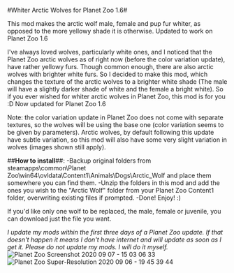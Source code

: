 #Whiter Arctic Wolves for Planet Zoo 1.6#

This mod makes the arctic wolf male, female and pup fur whiter, as opposed to the more yellowy shade it is otherwise. Updated to work on Planet Zoo 1.6

I've always loved wolves, particularly white ones, and I noticed that the Planet Zoo arctic wolves as of right now (before the color variation update), have rather yellowy furs. Though common enough, there are also arctic wolves with brighter white furs. So I decided to make this mod, which changes the texture of the arctic wolves to a brighter white shade (The male will have a slightly darker shade of white and the female a bright white).
So if you ever wished for whiter arctic wolves in Planet Zoo, this mod is for you :D 
Now updated for Planet Zoo 1.6

Note: the color variation update in Planet Zoo does not come with separate textures, so the wolves will be using the base one (color variation seems to be given by parameters). Arctic wolves, by default following this update have subtle variation, so this mod will also have some very slight variation in wolves (images shown still apply).  

##**How to install**##: 
-Backup original folders from steamapps\common\Planet Zoo\win64\ovldata\Content1\Animals\Dogs\Arctic_Wolf   and place them somewhere you can find them. 
-Unzip the folders in this mod and add the ones you wish to the "Arctic Wolf" folder from your Planet Zoo Content1 folder, overwriting existing files if prompted. 
-Done! Enjoy! :) 

If you'd like only one wolf to be replaced, the male, female or juvenile, you can download just the file you want.

_I update my mods within the first three days of a Planet Zoo update. If that doesn't happen it means I don't have internet and will update as soon as I get it. 
Please do not update my mods. I will do it myself._ 
![Planet Zoo Screenshot 2020 09 07 - 15 03 06 33](https://user-images.githubusercontent.com/81271936/124169632-1d431680-daaf-11eb-9aa0-77cf29d29ddf.png)
![Planet Zoo Super-Resolution 2020 09 06 - 19 45 39 44](https://user-images.githubusercontent.com/81271936/124169646-246a2480-daaf-11eb-9253-880b05302ad2.jpg)
